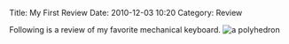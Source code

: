 Title: My First Review
Date: 2010-12-03 10:20
Category: Review

Following is a review of my favorite mechanical keyboard.
![a polyhedron]({filename}images/polyhedron-1.jpg)
